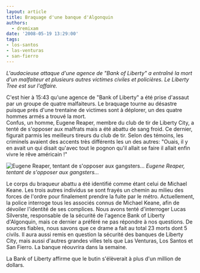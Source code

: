```yaml
---
layout: article
title: Braquage d'une banque d'Algonquin
authors:
  - dremixam
date: '2008-05-19 13:29:00'
tags:
- los-santos
- las-venturas
- san-fierro
---
```


_L'audacieuse attaque d'une agence de "Bank of Liberty" a entraîné la mort d'un malfaiteur et plusieurs autres victimes civiles et policières. Le Liberty Tree est sur l'affaire._

C'est hier à 15:43 qu'une agence de "Bank of Liberty" a été prise d'assaut par un groupe de quatre malfaiteurs. Le braquage tourne au désastre puisque prés d'une trentaine de victimes sont à déplorer, un des quatre hommes armés a trouvé la mort.  
Confus, un homme, Eugene Reaper, membre du club de tir de Liberty City, a tenté de s'opposer aux malfrats mais a été abattu de sang froid. Ce dernier, figurait parmis les meilleurs tireurs du club de tir. Selon des témoins, les criminels avaient des accents très différents les un des autres: "Ouais, il y en avait un qui disait qu'avec tout le pognon qu'il allait se faire il allait enfin vivre le rêve américain !"

![Eugene Reaper, tentant de s'opposer aux gangsters...](/content/images/2005/01/BANQUECAM3.jpg)
_Eugene Reaper, tentant de s'opposer aux gangsters..._

Le corps du braqueur abattu a été identifié comme étant celui de Michael Keane. Les trois autres individus se sont frayés un chemin au milieu des forces de l'ordre pour finalement prendre la fuite par le métro. Actuellement, la police interroge tous les associés connus de Michael Keane, afin de dévoiler l'identité de ses complices. Nous avons tenté d'interroger Lucas Silverste, responsable de la sécurité de l'agence Bank of Liberty d'Algonquin, mais ce dernier a préféré ne pas répondre à nos questions. De sources fiables, nous savons que ce drame a fait au total 23 morts dont 5 civils. Il aura aussi remis en question la sécurité des banques de Liberty City, mais aussi d'autres grandes villes tels que Las Venturas, Los Santos et San Fierro. La banque réouvrira dans la semaine.

La Bank of Liberty affirme que le butin s'élèverait à plus d'un million de dollars.